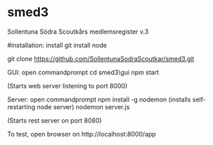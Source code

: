 smed3
=====

Sollentuna Södra Scoutkårs medlemsregister v.3


#installation:
install git
install node

git clone https://github.com/SollentunaSodraScoutkar/smed3.git

GUI:
open commandprompt
cd smed3\gui
npm start

(Starts web server listening to port 8000)

Server:
open commandprompt
npm install -g nodemon (installs self-restarting node server)
nodemon server.js

(Starts rest server on port 8080)

To test, open browser on http://localhost:8000/app






